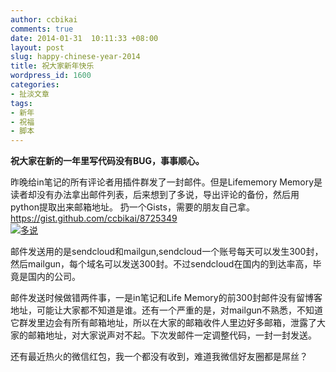```yaml
---
author: ccbikai
comments: true
date: 2014-01-31  10:11:33 +08:00
layout: post
slug: happy-chinese-year-2014
title: 祝大家新年快乐
wordpress_id: 1600
categories:
- 扯淡文章
tags:
- 新年
- 祝福
- 脚本
---
```

**祝大家在新的一年里写代码没有BUG，事事顺心。**

<!-- more -->
昨晚给in笔记的所有评论者用插件群发了一封邮件。但是Lifememory Memory是读者却没有办法拿出邮件列表，后来想到了多说，导出评论的备份，然后用python提取出来邮箱地址。  扔一个Gists，需要的朋友自己拿。https://gist.github.com/ccbikai/8725349  
[![多说](http://ww1.sinaimg.cn/bmiddle/4eda25f5jw1ed20ekrnetj20hs0hs78u.jpg)](http://ww1.sinaimg.cn/large/4eda25f5jw1ed20ekrnetj20hs0hs78u.jpg)

邮件发送用的是sendcloud和mailgun,sendcloud一个账号每天可以发生300封，然后mailgun，每个域名可以发送300封。不过sendcloud在国内的到达率高，毕竟是国内的公司。

邮件发送时候做错两件事，一是in笔记和Life Memory的前300封邮件没有留博客地址，可能让大家都不知道是谁。还有一个严重的是，对mailgun不熟悉，不知道它群发里边会有所有邮箱地址，所以在大家的邮箱收件人里边好多邮箱，泄露了大家的邮箱地址，对大家说声对不起。下次发邮件一定调整代码，一封一封发送。

还有最近热火的微信红包，我一个都没有收到，难道我微信好友圈都是屌丝？
